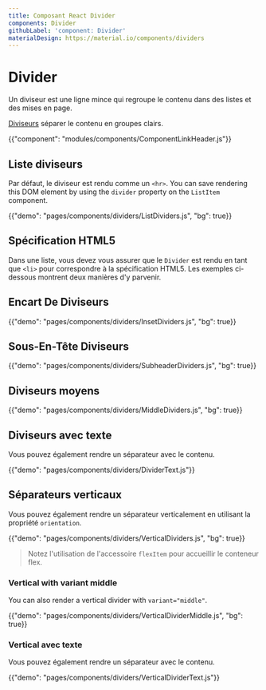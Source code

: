 ```yaml
---
title: Composant React Divider
components: Divider
githubLabel: 'component: Divider'
materialDesign: https://material.io/components/dividers
---
```


# Divider

<p class="description">Un diviseur est une ligne mince qui regroupe le contenu dans des listes et des mises en page.</p>

[Diviseurs](https://material.io/design/components/dividers.html) séparer le contenu en groupes clairs.

{{"component": "modules/components/ComponentLinkHeader.js"}}

## Liste diviseurs

Par défaut, le diviseur est rendu comme un `<hr>`. You can save rendering this DOM element by using the `divider` property on the `ListItem` component.

{{"demo": "pages/components/dividers/ListDividers.js", "bg": true}}

## Spécification HTML5

Dans une liste, vous devez vous assurer que le `Divider` est rendu en tant que `<li>` pour correspondre à la spécification HTML5. Les exemples ci-dessous montrent deux manières d'y parvenir.

## Encart De Diviseurs

{{"demo": "pages/components/dividers/InsetDividers.js", "bg": true}}

## Sous-En-Tête Diviseurs

{{"demo": "pages/components/dividers/SubheaderDividers.js", "bg": true}}

## Diviseurs moyens

{{"demo": "pages/components/dividers/MiddleDividers.js", "bg": true}}

## Diviseurs avec texte

Vous pouvez également rendre un séparateur avec le contenu.

{{"demo": "pages/components/dividers/DividerText.js"}}

## Séparateurs verticaux

Vous pouvez également rendre un séparateur verticalement en utilisant la propriété `orientation`.

{{"demo": "pages/components/dividers/VerticalDividers.js", "bg": true}}

> Notez l'utilisation de l'accessoire `flexItem` pour accueillir le conteneur flex.

### Vertical with variant middle

You can also render a vertical divider with `variant="middle"`.

{{"demo": "pages/components/dividers/VerticalDividerMiddle.js", "bg": true}}

### Vertical avec texte

Vous pouvez également rendre un séparateur avec le contenu.

{{"demo": "pages/components/dividers/VerticalDividerText.js"}}
